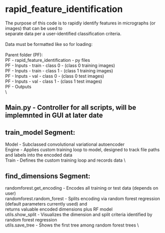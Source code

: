 # rapid_feature_identification
The purpose of this code is to rapidly identify features in micrographs (or images) that can be used to \
separate data per a user-identified classification criteria.\
\
Data must be formatted like so for loading:\
\
Parent folder (PF): \
PF - rapid_feature_identification - py files \
PF - Inputs - train - class 0 - (class 0 training images) \
PF - Inputs - train - class 1 - (class 1 training images) \
PF - Inputs - val - class 0 - (class 0 test images) \
PF - Inputs - val - class 1 - (class 1 test images) \
PF - Outputs \
\

## Main.py - Controller for all scripts, will be implemnted in GUI at later date

## train_model Segment: 
Model - Subclassed convolutional variational autoencoder \
Engine - Applies custom training loop to model, designed to track file paths and labels into the encoded data \
Train - Defines the custom training loop and records data \

## find_dimensions Segment:
randomforest.get_encoding - Encodes all training or test data (depends on user) \
randomforest.random_forest - Splits encoding via random forest regression (default parameters currently used) and \
                             returns valuable encoded dimensions plus RF model \
utils.show_split - Visualizes the dimension and split criteria identified by random forest regression \
utils.save_tree - Shows the first tree among random forest trees \
